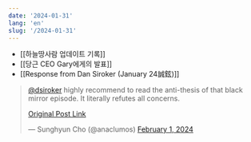 ```yaml
---
date: '2024-01-31'
lang: 'en'
slug: '/2024-01-31'
---
```


- [[하늘땅사람 업데이트 기록]]
- [[당근 CEO Gary에게의 발표]]
- [[Response from Dan Siroker (January 24誠鉉)]]

<blockquote class="twitter-tweet">

[@dsiroker](https://twitter.com/dsiroker?ref_src=twsrc%5Etfw) highly recommend to read the anti-thesis of that black mirror episode. It literally refutes all concerns.

[Original Post Link](https://t.co/vUHyyxM7VF)

&mdash; Sunghyun Cho (@anaclumos) [February 1, 2024](https://twitter.com/anaclumos/status/1752950743181803924?ref_src=twsrc%5Etfw)

</blockquote>
